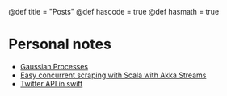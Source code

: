 @def title = "Posts"
@def hascode = true
@def hasmath = true

# Personal notes

- [Gaussian Processes](/gp/)
- [Easy concurrent scraping with Scala with Akka Streams](/scraping/)
- [Twitter API in swift](/twitter/)